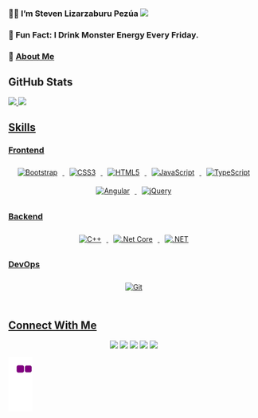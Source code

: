 
### 🙎‍♂️ I’m Steven Lizarzaburu Pezúa <img height="20px" src="https://user-images.githubusercontent.com/89370556/156010551-ff090246-f738-4a04-b229-7385e6e3f457.png"/> 
   
### 🧃 Fun Fact: I Drink Monster Energy Every Friday.   

### 👀 <a href="https://bit.ly/3vejbw6" target="_blank" >About Me</a>

## GitHub Stats

<div align="left">
  <a href="https://github.com/stevenlizarzaburupezua">
  <img height="155em" src="https://github-readme-stats.vercel.app/api?username=stevenlizarzaburupezua&hide=contribs,prs"/>
  <img height="155em" src="https://github-readme-stats.vercel.app/api/top-langs/?username=stevenlizarzaburupezua&layout=compact"/>
</div>
 
## Skills
  
### Frontend  
<div align="center">  
<img style="margin: 10px" src="https://profilinator.rishav.dev/skills-assets/bootstrap-plain.svg" alt="Bootstrap" height="50" />  
<img style="margin: 10px" src="https://profilinator.rishav.dev/skills-assets/css3-original-wordmark.svg" alt="CSS3" height="50" />  
<img style="margin: 10px" src="https://profilinator.rishav.dev/skills-assets/html5-original-wordmark.svg" alt="HTML5" height="50" />  
<img style="margin: 10px" src="https://profilinator.rishav.dev/skills-assets/javascript-original.svg" alt="JavaScript" height="50" />  
<img style="margin: 10px" src="https://profilinator.rishav.dev/skills-assets/typescript-original.svg" alt="TypeScript" height="50" />  
<img style="margin: 10px" src="https://profilinator.rishav.dev/skills-assets/angularjs-original.svg" alt="Angular" height="50" />  
<img style="margin: 10px" src="https://profilinator.rishav.dev/skills-assets/jquery.png" alt="jQuery" height="50" />  
</div>

</td><td valign="top" width="33%">



### Backend  
<div align="center">  
<img style="margin: 10px" src="https://profilinator.rishav.dev/skills-assets/cplusplus-original.svg" alt="C++" height="50" />  
<img style="margin: 10px" src="https://profilinator.rishav.dev/skills-assets/dotnetcore.png" alt=".Net Core" height="50" />  
<img style="margin: 10px" src="https://profilinator.rishav.dev/skills-assets/dot-net-original-wordmark.svg" alt=".NET" height="50" />  
</div>

</td><td valign="top" width="33%">



### DevOps  
<div align="center">  
<img style="margin: 10px" src="https://profilinator.rishav.dev/skills-assets/git-scm-icon.svg" alt="Git" height="50" />  
</div>

</td></tr></table>  

<br/>  
 
 ## Connect With Me


<div align="center" > 
  
<a href="https://www.youtube.com/channel/UC8b6S4O_26KId78ZTCeTq1A" target="_blank"><img src="https://img.shields.io/badge/YouTube-FF0000?style=for-the-badge&logo=youtube&logoColor=white" target="_blank"></a>
<a href = "lizarzaburupezuasteven@gmail.com"><img src="https://img.shields.io/badge/-Gmail-%23333?style=for-the-badge&logo=gmail&logoColor=white" target="_blank"></a>
<a href="https://www.linkedin.com/in/stevenlizarzaburupezua/" target="_blank"><img src="https://img.shields.io/badge/-LinkedIn-%230077B5?style=for-the-badge&logo=linkedin&logoColor=white" target="_blank"></a> 
<a href="https://twitter.com/StevenLPezua" target="_blank"><img src="https://img.shields.io/badge/Twitter-1DA1F2?style=for-the-badge&logo=twitter&logoColor=white" target="_blank"></a> 
  <a href="https://www.instagram.com/steven_lizarzaburu_pezua/" target="_blank"><img src="https://img.shields.io/badge/Instagram-E4405F?style=for-the-badge&logo=instagram&logoColor=white" target="_blank"></a> 
 
</div>

**![snake gif](https://github.com/stevenlizarzaburupezua/stevenlizarzaburupezua/blob/output/github-contribution-grid-snake.gif)**
